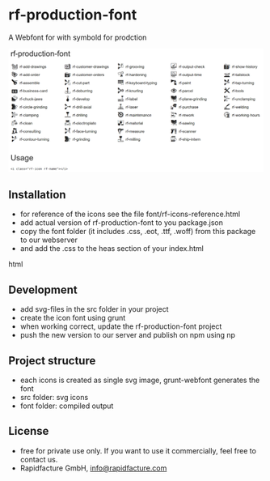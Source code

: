 # rf-production-font
A Webfont for with symbold for prodction

![rf-production-font-reference](https://github.com/Rapidfacture/rf-production-font/blob/master/rf-production-font-reference.png)


## Installation
* for reference of the icons see the file font/rf-icons-reference.html
* add actual version of rf-production-font to you package.json
* copy the font folder (it includes .css, .eot, .ttf, .woff) from this package to our webserver
* and add the .css to the heas section of your index.html

html
<head>
   <meta charset="utf-8">

   <!-- add the font here -->
   <link rel="stylesheet" href="static/rf-production-font/font/rf-production-font.css" type="text/css">

   <script src="js/app.js"></script>
</head>


## Development
* add svg-files in the src folder in your project
* create the icon font using grunt
* when working correct, update the rf-production-font project
* push the new version to our server and publish on npm using np


## Project structure
* each icons is created as single svg image, grunt-webfont generates the font
* src folder: svg icons
* font folder: compiled output  


## License
* free for private use only. If you want to use it commercially, feel free to contact us.
* Rapidfacture GmbH, info@rapidfacture.com
